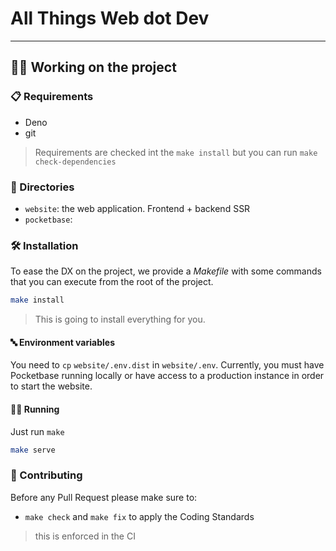 # All Things Web dot Dev

---

## 👷‍♀️ Working on the project

### 📋 Requirements

- Deno
- git

> Requirements are checked int the `make install` but you can run
> `make check-dependencies`

### 📁 Directories

- `website`: the web application. Frontend + backend SSR
- `pocketbase`:

### 🛠️ Installation

To ease the DX on the project, we provide a _Makefile_ with some commands that
you can execute from the root of the project.

```bash
make install
```

> This is going to install everything for you.

#### 🔤 Environment variables

You need to `cp` `website/.env.dist` in `website/.env`. Currently, you must have
Pocketbase running locally or have access to a production instance in order to
start the website.

#### 🏃‍♂️ Running

Just run `make`

```bash
make serve
```

### 🤝 Contributing

Before any Pull Request please make sure to:

- `make check` and `make fix` to apply the Coding Standards

> this is enforced in the CI
